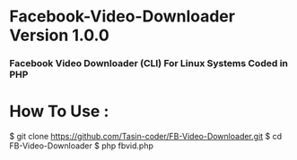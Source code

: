 
# Facebook-Video-Downloader Version 1.0.0
### Facebook Video Downloader (CLI) For Linux Systems Coded in PHP

# How To Use : 

$ git clone https://github.com/Tasin-coder/FB-Video-Downloader.git
$ cd FB-Video-Downloader
$ php fbvid.php